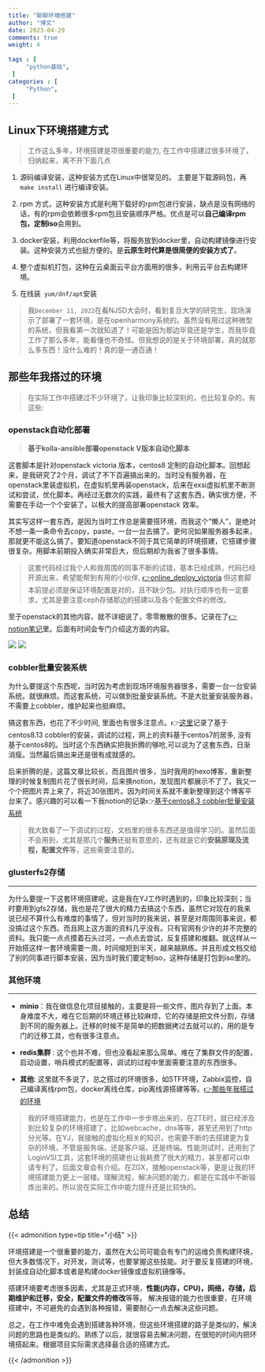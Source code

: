 ```yaml
---
title: "聊聊环境搭建"                         
author: "博文"   
date: 2023-04-29          
comments: true 
weight: 4
 
tags : [                                    
     "python基础",
 ]
categories : [                              
     "Python",
 ]
---
```



## Linux下环境搭建方式

> 工作这么多年，环境搭建是项很重要的能力, 在工作中搭建过很多环境了，归纳起来，离不开下面几点

1. 源码编译安装，这种安装方式在Linux中很常见的。 主要是下载源码包，再`make install` 进行编译安装。

2. rpm 方式，这种安装方式是利用下载好的rpm包进行安装，缺点是没有网络的话，有的rpm会依赖很多rpm包且安装顺序严格。优点是可以**自己编译rpm包，定制iso**会用到。

3. docker安装，利用dockerfile等，将服务放到docker里，自动构建镜像进行安装。这种安装方式也挺方便的。是**云原生时代算是很简便的安装方式了**。

4. 整个虚拟机打包，这种在云桌面云平台方面用的很多，利用云平台去构建环境。

5. 在线装` yum/dnf/apt`安装

>  我`December 11, 2022`在看NJSD大会时，看到复旦大学的研究生，现场演示了部署了一套环境，是在openharmony系统的。虽然没有用过这种微型的系统，但我看第一次就知道了！可能是因为那边毕竟还是学生，而我毕竟工作了那么多年，能看懂也不奇怪。但我想说的是关于环境部署，真的就那么多东西！没什么难的！真的是一通百通！

## 那些年我搭过的环境

>  在实际工作中搭建过不少环境了，让我印象比较深刻的，也比较复杂的，有这些: 


### openstack自动化部署

>  **基于kolla-ansible部署openstack V版本自动化脚本**

这套脚本是针对openstack victoria 版本，centos8  定制的自动化脚本。回想起来，是我研究了2个月，调试了不下百遍搞出来的。当时没有服务器，在openstack里装虚拟机，在虚拟机里再装openstack，后来在exsi虚拟机里不断测试和尝试，优化脚本。再经过无数次的实践，最终有了这套东西，确实很方便，不需要在手动一个个安装了，以极大的提高部署openstack 效率。

其实写这样一套东西，是因为当时工作总是需要搭环境，而我这个”懒人“，是绝对不想一条一条命令去copy，paste，一台一台去搞了。更何况如果服务器多起来，那就更不能这么搞了。要知道openstack不同于其它简单的环境搭建，它搭建步骤很复杂。用脚本前期投入确实非常巨大，但后期却为我省了很多事情。

> 这套代码经过我个人和我周围的同事不断的试错，基本已经成熟，代码已经开源出来，希望能帮到有用的小伙伴, [👉online_deploy_victoria](https://github.com/sunnydongbowen/online_deploy_victoria)  但这套脚本前提必须是保证环境配置是对的，且不缺少包。对执行顺序也有一定要求，尤其是要注意ceph存储那边的搭建以及各个配置文件的修改。

至于openstack的其他内容，就不详细说了，零零散散的很多。记录在了[👉notion笔记](https://www.notion.so/dongbowen/a3b73439dd8e43d4a7f84814123abd87?v=bf67f569d7a941368a164971a65e24dc&pvs=4)里。后面有时间会专门介绍这方面的内容。

![](/linux基础/20230501213951.png)      ![](/linux基础/20230501213811.png)

### cobbler批量安装系统

为什么要提这个东西呢，当时因为考虑到现场环境服务器很多，需要一台一台安装系统。就很麻烦。而这套系统，可以做到批量安装系统。不是大批量安装服务器，不需要上cobbler，维护起来也挺麻烦。

搞这套东西，也花了不少时间, 里面也有很多注意点。👉[这里](https://dongbowen.notion.site/centos8-3-cobbler-9f6079bc554a48dabe57c2731b1756d8)记录了基于centos8.13 cobbler的安装，调试的过程，网上的资料基于centos7的居多, 没有基于centos8的。当时这个东西确实把我折腾的够呛,可以说为了这套东西，日渐消瘦。当然最后搞出来还是很有成就感的。

后来折腾的是，这篇文章比较长，而且图片很多，当时我用的hexo博客，重新整理的时候复制图片花了很长时间，后来换notion，发现图片都展示不了了。我又一个个把图片弄上来了，将近30张图片。因为时间关系就不重新整理到这个博客平台来了。感兴趣的可以看一下我notion的记录👉[基于centos8.3 cobbler批量安装系统](https://dongbowen.notion.site/centos8-3-cobbler-9f6079bc554a48dabe57c2731b1756d8)

>  我大致看了一下调试的过程，文档里的很多东西还是值得学习的。虽然后面不会用到，尤其是那几个**服务**还挺有意思的，还有就是它的**安装原理及流程，配置文件**等，这些需要注意的。


### glusterfs2存储
------
为什么要提一下这套环境搭建呢，这是我在YJ工作时遇到的，印象比较深刻；当时要用到gfs2存储，我也是花了很大的精力去搞这个东西，虽然它对现在的我来说已经不算什么有难度的事情了，但对当时的我来说，甚至是对周围同事来说，都没搞过这个东西。而且网上这方面的资料几乎没有。只有官网有少许的并不完整的资料。我只能一点点摸着石头过河，一点点去尝试，反复搭建和推翻。就这样从一开始搭这样一套环境需要一周，时间缩短到半天，越来越熟练。并且形成文档交给了别的同事进行脚本安装，因为当时我们要定制iso，这种存储是打包到iso里的。



### 其他环境
------

- **minio**：我在做信息化项目接触的，主要是将一些文件，图片存到了上面。本身难度不大，难在它后期的环境迁移比较麻烦，它的存储是把文件分割，存储到不同的服务器上。迁移的时候不是简单的把数据拷过去就可以的，用的是专门的迁移工具，也有很多注意点。

- **redis集群** : 这个也并不难，但也没看起来那么简单。难在了集群文件的配置，启动设置，哨兵模式的配置等，调试的过程中里面需要注意的东西很多。


- **其他**: 这里就不多说了，总之搭过的环境很多，如STF环境，Zabbix监控，自己编译离线rpm包，docker离线仓库，pip离线源搭建等等。[👉那些年我搭过的环境](https://www.notion.so/dongbowen/1c071933395f40209ce9a48646caa4ab?v=94146a1dbba8481c8e95aeccf4a4a748)

  

> 我的环境搭建能力，也是在工作中一步步练出来的，在ZTE时，就已经涉及到比较复杂的环境搭建了，比如webcache，dns等等，甚至还用到了http分光等。在YJ，我接触的虚拟化相关的知识，也需要不断的去搭建更为复杂的环境，不管是服务端，还是客户端，还是终端。性能测试时，还用到了LoginVSI工具，这套环境的搭建也让我耗费了很大的精力，甚至都可以申请专利了。后面文章会有介绍。在ZGX，接触openstack等，更是让我的环境搭建能力更上一层楼。理解流程，解决问题的能力，都是在实践中不断锻炼出来的。所以说在实际工作中能力提升还是比较快的。



## 总结

{{< admonition type=tip title="小结"  >}}

环境搭建是一个很重要的能力，虽然在大公司可能会有专门的运维负责构建环境，但大多数情况下，对开发，测试等，也要掌握这些技能。对于要反复搭建的环境，封装成自动化脚本或者是构建docker镜像或虚拟机镜像等。

搭建环境要考虑很多因素，尤其是正式环境，**性能(内存，CPU)，网络，存储，后期维护和迁移，安全，配置文件的修改**等等。
解决报错的能力也很重要，在环境搭建中，不可避免的会遇到各种报错，需要耐心一点去解决这些问题。

总之，在工作中难免会遇到搭建各种环境，但这些环境搭建的路子是类似的，解决问题的思路也是类似的。熟练了以后，就很容易去解决问题，在很短的时间内把环境搭起来。根据项目实际需求选择最合适的搭建方式。

{{< /admonition >}}



